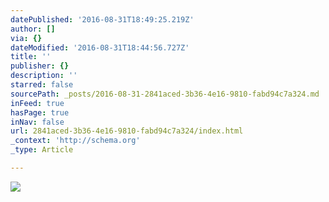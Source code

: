 ```yaml
---
datePublished: '2016-08-31T18:49:25.219Z'
author: []
via: {}
dateModified: '2016-08-31T18:44:56.727Z'
title: ''
publisher: {}
description: ''
starred: false
sourcePath: _posts/2016-08-31-2841aced-3b36-4e16-9810-fabd94c7a324.md
inFeed: true
hasPage: true
inNav: false
url: 2841aced-3b36-4e16-9810-fabd94c7a324/index.html
_context: 'http://schema.org'
_type: Article

---
```

![](https://imgflo.herokuapp.com/graph/2b2431f8e7ba7b0/8b9bc7496eea91885cf59f578123724b/croprotate.jpg?cropheight=3375&cropwidth=4613&degrees=0&input=https%3A%2F%2Fthe-grid-user-content.s3-us-west-2.amazonaws.com%2Fc04096ef-4287-469a-b057-c9aa8d60d219.jpg&x=0&y=0)